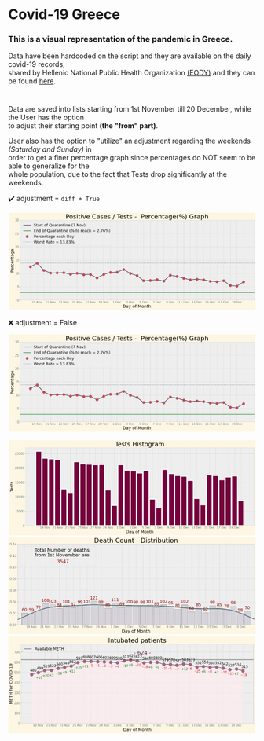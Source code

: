 # Covid-19 Greece

### **This is a visual representation of the pandemic in Greece.**<br/>
Data have been hardcoded on the script and they are available on the daily covid-19 records,<br/>
shared by Hellenic National Public Health Organization [(EODY)](https://eody.gov.gr/) and they can be found [here](https://eody.gov.gr/epidimiologika-statistika-dedomena/ektheseis-covid-19/).

#
Data are saved into lists starting from 1st November till 20 December, while the User has the option<br/> 
to adjust their starting point **(the "from" part)**.

User also has the option to "utilize" an adjustment regarding the weekends *(Saturday and Sunday)* in<br/>
order to get a finer percentage graph since percentages do NOT seem to be able to generalize for the<br/> 
whole population, due to the fact that Tests drop significantly at the weekends. 

:heavy_check_mark: adjustment = ```diff + True ```

![Image](/images/Percentage_graph.jpg)

:x: adjustment = False

![Image](/images/Percentage_graph.jpg)


![Image](/images/Tests.jpg)
![Image](/images/Deaths.jpg)
![Image](/images/Intubated_patients.jpg)
